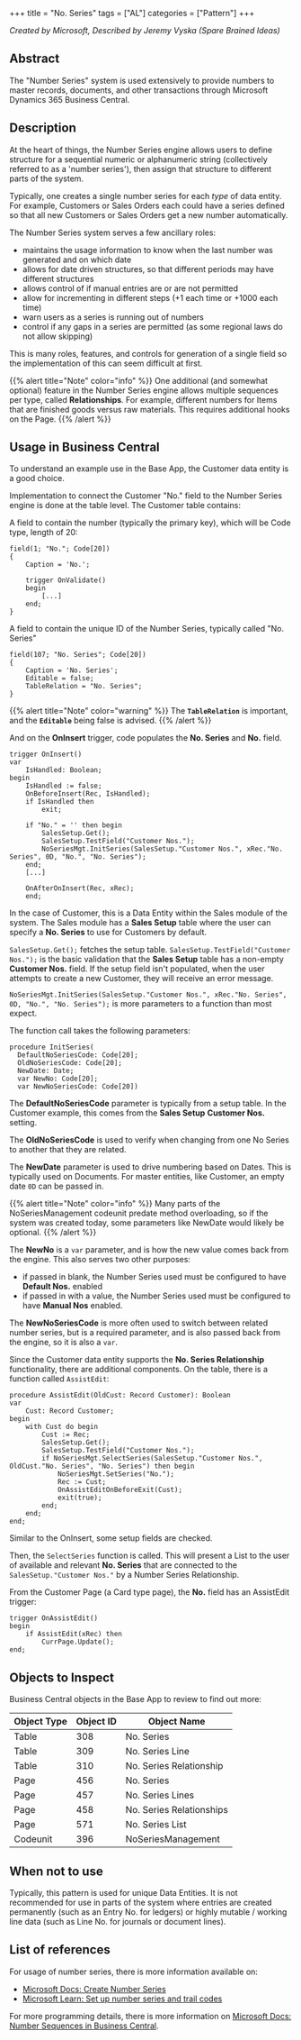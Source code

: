 +++
title = "No. Series"
tags = ["AL"]
categories = ["Pattern"]
+++

_Created by Microsoft, Described by Jeremy Vyska (Spare Brained Ideas)_

## Abstract

The "Number Series" system is used extensively to provide numbers to master records, documents, and other transactions through Microsoft Dynamics 365 Business Central.

## Description

At the heart of things, the Number Series engine allows users to define structure for a sequential numeric or alphanumeric string (collectively referred to as a 'number series'), then assign that structure to different parts of the system.

Typically, one creates a single number series for each _type_ of data entity.  For example, Customers or Sales Orders each could have a series defined so that all new Customers or Sales Orders get a new number automatically.

The Number Series system serves a few ancillary roles:

- maintains the usage information to know when the last number was generated and on which date 
- allows for date driven structures, so that different periods may have different structures
- allows control of if manual entries are or are not permitted
- allow for incrementing in different steps (+1 each time or +1000 each time)
- warn users as a series is running out of numbers
- control if any gaps in a series are permitted (as some regional laws do not allow skipping)

This is many roles, features, and controls for generation of a single field so the implementation of this can seem difficult at first.

{{% alert title="Note" color="info" %}}
One additional (and somewhat optional) feature in the Number Series engine allows multiple sequences per type, called **Relationships**.  For example, different numbers for Items that are finished goods versus raw materials.  This requires additional hooks on the Page.
{{% /alert %}}

## Usage in Business Central

To understand an example use in the Base App, the Customer data entity is a good choice.  

Implementation to connect the Customer "No." field to the Number Series engine is done at the table level.  The Customer table contains:

A field to contain the number (typically the primary key), which will be Code type, length of 20:

```AL
field(1; "No."; Code[20])
{
    Caption = 'No.';

    trigger OnValidate()
    begin
        [...]
    end;
}
```

A field to contain the unique ID of the Number Series, typically called "No. Series"
  
```AL  
field(107; "No. Series"; Code[20])
{
    Caption = 'No. Series';
    Editable = false;
    TableRelation = "No. Series";
}
```
{{% alert title="Note" color="warning" %}}
The **`TableRelation`** is important, and the **`Editable`** being false is advised.
{{% /alert %}}

And on the **OnInsert** trigger, code populates the **No. Series** and **No.** field.

```AL
trigger OnInsert()
var
    IsHandled: Boolean;
begin
    IsHandled := false;
    OnBeforeInsert(Rec, IsHandled);
    if IsHandled then
        exit;

    if "No." = '' then begin
        SalesSetup.Get();
        SalesSetup.TestField("Customer Nos.");
        NoSeriesMgt.InitSeries(SalesSetup."Customer Nos.", xRec."No. Series", 0D, "No.", "No. Series");
    end;
    [...]

    OnAfterOnInsert(Rec, xRec);
    end;
```

In the case of Customer, this is a Data Entity within the Sales module of the system.  The Sales module has a **Sales Setup** table where the user can specify a **No. Series** to use for Customers by default.

`SalesSetup.Get();` fetches the setup table.
`SalesSetup.TestField("Customer Nos.");` is the basic validation that the **Sales Setup** table has a non-empty **Customer Nos.** field.  If the setup field isn't populated, when the user attempts to create a new Customer, they will receive an error message.

`NoSeriesMgt.InitSeries(SalesSetup."Customer Nos.", xRec."No. Series", 0D, "No.", "No. Series");` is more parameters to a function than most expect.

The function call takes the following parameters:

```AL
procedure InitSeries(
  DefaultNoSeriesCode: Code[20]; 
  OldNoSeriesCode: Code[20];
  NewDate: Date;
  var NewNo: Code[20];
  var NewNoSeriesCode: Code[20])
```

The **DefaultNoSeriesCode** parameter is typically from a setup table. In the Customer example, this comes from the **Sales Setup** **Customer Nos.** setting.

The **OldNoSeriesCode** is used to verify when changing from one No Series to another that they are related.

The **NewDate** parameter is used to drive numbering based on Dates. This is typically used on Documents.  For master entities, like Customer, an empty date `0D` can be passed in.  

{{% alert title="Note" color="info" %}}
Many parts of the NoSeriesManagement codeunit predate method overloading, so if the system was created today, some parameters like NewDate would likely be optional.
{{% /alert %}}

The **NewNo** is a `var` parameter, and is how the new value comes back from the engine.  This also serves two other purposes:
 - if passed in blank, the Number Series used must be configured to have **Default Nos.** enabled
 - if passed in with a value, the Number Series used must be configured to have **Manual Nos** enabled.

The **NewNoSeriesCode** is more often used to switch between related number series, but is a required parameter, and is also passed back from the engine, so it is also a `var`.


Since the Customer data entity supports the **No. Series Relationship** functionality, there are additional components.  On the table, there is a function called `AssistEdit`:

```AL
procedure AssistEdit(OldCust: Record Customer): Boolean
var
    Cust: Record Customer;
begin
    with Cust do begin
        Cust := Rec;
        SalesSetup.Get();
        SalesSetup.TestField("Customer Nos.");
        if NoSeriesMgt.SelectSeries(SalesSetup."Customer Nos.", OldCust."No. Series", "No. Series") then begin
            NoSeriesMgt.SetSeries("No.");
            Rec := Cust;
            OnAssistEditOnBeforeExit(Cust);
            exit(true);
        end;
    end;
end;
```

Similar to the OnInsert, some setup fields are checked.

Then, the `SelectSeries` function is called.  This will present a List to the user of available and relevant **No. Series** that are connected to the `SalesSetup."Customer Nos."` by a Number Series Relationship.

From the Customer Page (a Card type page), the **No.** field has an AssistEdit trigger:

```AL
trigger OnAssistEdit()
begin
    if AssistEdit(xRec) then
        CurrPage.Update();
end;
```

## Objects to Inspect

Business Central objects in the Base App to review to find out more:

| Object Type | Object ID | Object Name              |
|-------------|-----------|--------------------------|
| Table       | 308       | No. Series               |
| Table       | 309       | No. Series Line          |
| Table       | 310       | No. Series Relationship  |
| Page        | 456       | No. Series               |
| Page        | 457       | No. Series Lines         |
| Page        | 458       | No. Series Relationships |
| Page        | 571       | No. Series List          |
| Codeunit    | 396       | NoSeriesManagement       |

## When not to use

Typically, this pattern is used for unique Data Entities. It is not recommended for use in parts of the system where entries are created permanently (such as an Entry No. for ledgers) or highly mutable / working line data (such as Line No. for journals or document lines). 

## List of references

For usage of number series, there is more information available on:
- [Microsoft Docs: Create Number Series](https://docs.microsoft.com/en-us/dynamics365/business-central/ui-create-number-series)
- [Microsoft Learn: Set up number series and trail codes](https://docs.microsoft.com/en-us/learn/modules/number-series-trail-codes-dynamics-365-business-central/)

For more programming details, there is more information on [Microsoft Docs: Number Sequences in Business Central](https://docs.microsoft.com/en-us/dynamics365/business-central/dev-itpro/developer/devenv-number-sequences).